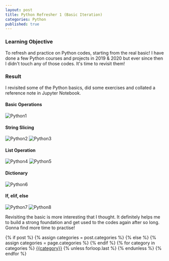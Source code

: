 ```yaml
---
layout: post
title: Python Refresher 1 (Basic Iteration)
categories: Python
published: true
---
```


### Learning Objective
To refresh and practice on Python codes, starting from the real basic!
I have done a few Python courses and projects in 2019 & 2020 but ever since then I didn't touch any of those codes. It's time to revisit them!

### Result
I revisited some of the Python basics, did some exercises and collated a reference note in Jupyter Notebook.

#### Basic Operations
![Python1](https://user-images.githubusercontent.com/85727619/125202363-e25a9300-e2a5-11eb-8b8f-f9103788b5c0.jpg)

#### String Slicing
![Python2](https://user-images.githubusercontent.com/85727619/125202367-e5ee1a00-e2a5-11eb-8f25-e2666a87b14a.jpg)
![Python3](https://user-images.githubusercontent.com/85727619/125202370-ebe3fb00-e2a5-11eb-9907-7301410d860d.jpg)

#### List Operation
![Python4](https://user-images.githubusercontent.com/85727619/125202378-f3a39f80-e2a5-11eb-94e3-24e19bdeb4df.jpg)
![Python5](https://user-images.githubusercontent.com/85727619/125202403-04541580-e2a6-11eb-8f44-9d258195bdb2.jpg)

#### Dictionary
![Python6](https://user-images.githubusercontent.com/85727619/125202408-07e79c80-e2a6-11eb-866e-6f959956e86c.jpg)

#### If, elif, else
![Python7](https://user-images.githubusercontent.com/85727619/125202419-15048b80-e2a6-11eb-9181-873822190946.jpg)
![Python8](https://user-images.githubusercontent.com/85727619/125202421-1635b880-e2a6-11eb-8723-e67a894c20f0.jpg)

Revisiting the basic is more interesting that I thought. It definitely helps me to build a strong foundation and get used to the codes again after so long. 
Gonna find more time to practise!

<div class="post-categories">
  {% if post %}
    {% assign categories = post.categories %}
  {% else %}
    {% assign categories = page.categories %}
  {% endif %}
  {% for category in categories %}
  <a href="{{site.baseurl}}/categories/#{{category|slugize}}">{{category}}</a>
  {% unless forloop.last %}&nbsp;{% endunless %}
  {% endfor %}
</div>
